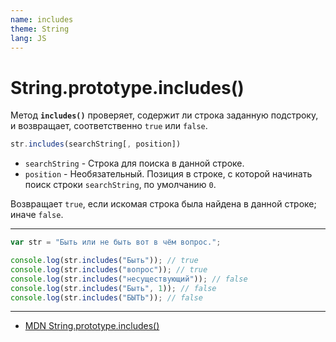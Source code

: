 ```yaml
---
name: includes
theme: String
lang: JS
---
```


# String.prototype.includes()

Метод **`includes()`** проверяет, содержит ли строка заданную подстроку, и возвращает, соответственно `true` или `false`.

```js
str.includes(searchString[, position])
```

- `searchString` - Строка для поиска в данной строке.
- `position` - Необязательный. Позиция в строке, с которой начинать поиск строки `searchString`, по умолчанию `0`.

Возвращает `true`, если искомая строка была найдена в данной строке; иначе `false`.

---

```js
var str = "Быть или не быть вот в чём вопрос.";

console.log(str.includes("Быть")); // true
console.log(str.includes("вопрос")); // true
console.log(str.includes("несуществующий")); // false
console.log(str.includes("Быть", 1)); // false
console.log(str.includes("БЫТЬ")); // false
```

---

- [MDN String.prototype.includes()](https://developer.mozilla.org/ru/docs/Web/JavaScript/Reference/Global_Objects/String/includes)
